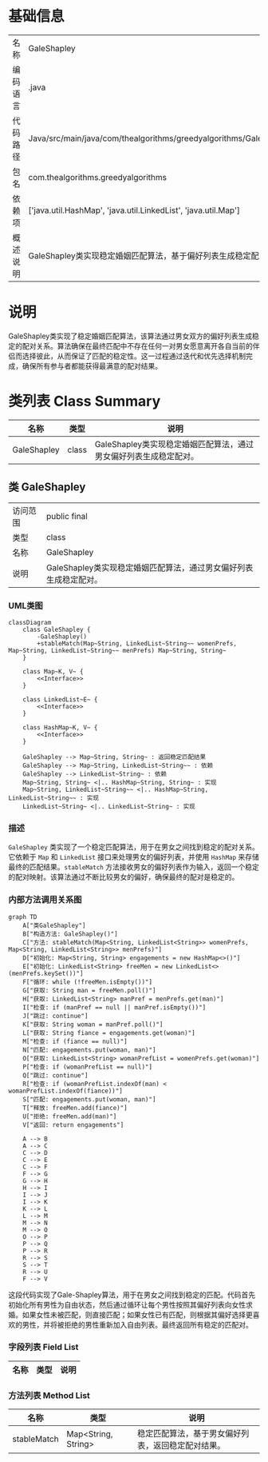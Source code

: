 # 基础信息

|      |      |
|------|------|
| 名称 | GaleShapley |
| 编码语言 | .java |
| 代码路径 | Java/src/main/java/com/thealgorithms/greedyalgorithms/GaleShapley.java |
| 包名 | com.thealgorithms.greedyalgorithms |
| 依赖项 | ['java.util.HashMap', 'java.util.LinkedList', 'java.util.Map'] |
| 概述说明 | GaleShapley类实现稳定婚姻匹配算法，基于偏好列表生成稳定配对。 |

# 说明

GaleShapley类实现了稳定婚姻匹配算法，该算法通过男女双方的偏好列表生成稳定的配对关系。算法确保在最终匹配中不存在任何一对男女愿意离开各自当前的伴侣而选择彼此，从而保证了匹配的稳定性。这一过程通过迭代和优先选择机制完成，确保所有参与者都能获得最满意的配对结果。

# 类列表 Class Summary

| 名称   | 类型  | 说明 |
|-------|------|-------------|
| GaleShapley | class | GaleShapley类实现稳定婚姻匹配算法，通过男女偏好列表生成稳定配对。 |



## 类 GaleShapley

|      |      |
|------|------|
| 访问范围 | public final |
| 类型 | class |
| 名称 | GaleShapley |
| 说明 | GaleShapley类实现稳定婚姻匹配算法，通过男女偏好列表生成稳定配对。 |


### UML类图

```mermaid
classDiagram
    class GaleShapley {
        -GaleShapley()
        +stableMatch(Map~String, LinkedList~String~~ womenPrefs, Map~String, LinkedList~String~~ menPrefs) Map~String, String~
    }

    class Map~K, V~ {
        <<Interface>>
    }

    class LinkedList~E~ {
        <<Interface>>
    }

    class HashMap~K, V~ {
        <<Interface>>
    }

    GaleShapley --> Map~String, String~ : 返回稳定匹配结果
    GaleShapley --> Map~String, LinkedList~String~~ : 依赖
    GaleShapley --> LinkedList~String~ : 依赖
    Map~String, String~ <|.. HashMap~String, String~ : 实现
    Map~String, LinkedList~String~~ <|.. HashMap~String, LinkedList~String~~ : 实现
    LinkedList~String~ <|.. LinkedList~String~ : 实现
```

### 描述
`GaleShapley` 类实现了一个稳定匹配算法，用于在男女之间找到稳定的配对关系。它依赖于 `Map` 和 `LinkedList` 接口来处理男女的偏好列表，并使用 `HashMap` 来存储最终的匹配结果。`stableMatch` 方法接收男女的偏好列表作为输入，返回一个稳定的配对映射。该算法通过不断比较男女的偏好，确保最终的配对是稳定的。


### 内部方法调用关系图

```mermaid
graph TD
    A["类GaleShapley"]
    B["构造方法: GaleShapley()"]
    C["方法: stableMatch(Map<String, LinkedList<String>> womenPrefs, Map<String, LinkedList<String>> menPrefs)"]
    D["初始化: Map<String, String> engagements = new HashMap<>()"]
    E["初始化: LinkedList<String> freeMen = new LinkedList<>(menPrefs.keySet())"]
    F["循环: while (!freeMen.isEmpty())"]
    G["获取: String man = freeMen.poll()"]
    H["获取: LinkedList<String> manPref = menPrefs.get(man)"]
    I["检查: if (manPref == null || manPref.isEmpty())"]
    J["跳过: continue"]
    K["获取: String woman = manPref.poll()"]
    L["获取: String fiance = engagements.get(woman)"]
    M["检查: if (fiance == null)"]
    N["匹配: engagements.put(woman, man)"]
    O["获取: LinkedList<String> womanPrefList = womenPrefs.get(woman)"]
    P["检查: if (womanPrefList == null)"]
    Q["跳过: continue"]
    R["检查: if (womanPrefList.indexOf(man) < womanPrefList.indexOf(fiance))"]
    S["匹配: engagements.put(woman, man)"]
    T["释放: freeMen.add(fiance)"]
    U["拒绝: freeMen.add(man)"]
    V["返回: return engagements"]

    A --> B
    A --> C
    C --> D
    C --> E
    C --> F
    F --> G
    G --> H
    H --> I
    I --> J
    I --> K
    K --> L
    L --> M
    M --> N
    M --> O
    O --> P
    P --> Q
    P --> R
    R --> S
    S --> T
    R --> U
    F --> V
```

这段代码实现了Gale-Shapley算法，用于在男女之间找到稳定的匹配。代码首先初始化所有男性为自由状态，然后通过循环让每个男性按照其偏好列表向女性求婚。如果女性未被匹配，则直接匹配；如果女性已有匹配，则根据其偏好选择更喜欢的男性，并将被拒绝的男性重新加入自由列表。最终返回所有稳定的匹配对。

### 字段列表 Field List

| 名称  | 类型  | 说明 |
|-------|-------|------|

### 方法列表 Method List

| 名称  | 类型  | 说明 |
|-------|-------|------|
| stableMatch | Map<String, String> | 稳定匹配算法，基于男女偏好列表，返回稳定配对结果。 |




